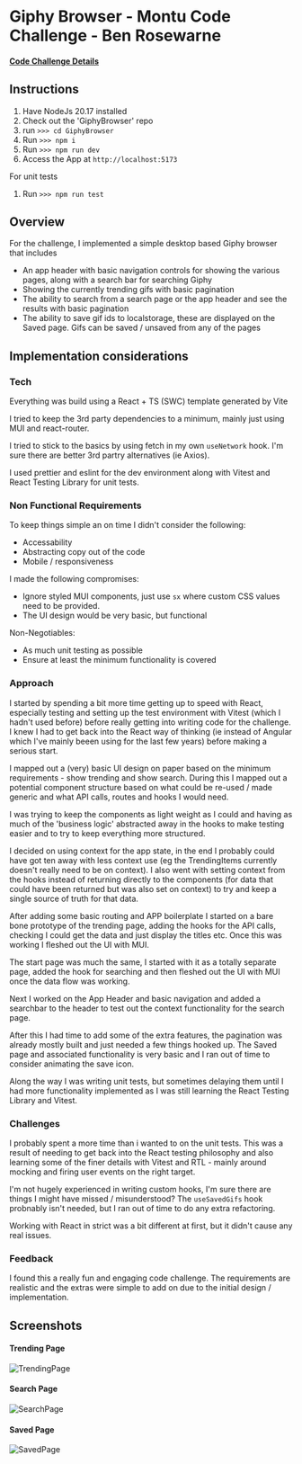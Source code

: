 # Giphy Browser - Montu Code Challenge - Ben Rosewarne

#### <a href="docs/Montu-FE-V2.pdf" class="image fit">Code Challenge Details</a>

## Instructions

1. Have NodeJs 20.17 installed
2. Check out the 'GiphyBrowser' repo
3. run `>>> cd GiphyBrowser`
4. Run `>>> npm i`
5. Run `>>> npm run dev`
6. Access the App at `http://localhost:5173`

For unit tests

1. Run `>>> npm run test`

## Overview

For the challenge, I implemented a simple desktop based Giphy browser that includes

- An app header with basic navigation controls for showing the various pages, along with a search bar for searching Giphy
- Showing the currently trending gifs with basic pagination
- The ability to search from a search page or the app header and see the results with basic pagination
- The ability to save gif ids to localstorage, these are displayed on the Saved page. Gifs can be saved / unsaved from any of the pages

## Implementation considerations

### Tech

Everything was build using a React + TS (SWC) template generated by Vite

I tried to keep the 3rd party dependencies to a minimum, mainly just using MUI and react-router.

I tried to stick to the basics by using fetch in my own `useNetwork` hook. I'm sure there are better 3rd partry alternatives (ie Axios).

I used prettier and eslint for the dev environment along with Vitest and React Testing Library for unit tests.

### Non Functional Requirements

To keep things simple an on time I didn't consider the following:

- Accessability
- Abstracting copy out of the code
- Mobile / responsiveness

I made the following compromises:

- Ignore styled MUI components, just use `sx` where custom CSS values need to be provided.
- The UI design would be very basic, but functional

Non-Negotiables:

- As much unit testing as possible
- Ensure at least the minimum functionality is covered

### Approach

I started by spending a bit more time getting up to speed with React, especially testing and setting up the test environment with Vitest (which I hadn't used before) before really getting into writing code for the challenge. I knew I had to get back into the React way of thinking (ie instead of Angular which I've mainly beeen using for the last few years) before making a serious start.

I mapped out a (very) basic UI design on paper based on the minimum requirements - show trending and show search. During this I mapped out a potential component structure based on what could be re-used / made generic and what API calls, routes and hooks I would need.

I was trying to keep the components as light weight as I could and having as much of the 'business logic' abstracted away in the hooks to make testing easier and to try to keep everything more structured.

I decided on using context for the app state, in the end I probably could have got ten away with less context use (eg the TrendingItems currently doesn't really need to be on context). I also went with setting context from the hooks instead of returning directly to the components (for data that could have been returned but was also set on context) to try and keep a single source of truth for that data.

After adding some basic routing and APP boilerplate I started on a bare bone prototype of the trending page, adding the hooks for the API calls, checking I could get the data and just display the titles etc. Once this was working I fleshed out the UI with MUI.

The start page was much the same, I started with it as a totally separate page, added the hook for searching and then fleshed out the UI with MUI once the data flow was working.

Next I worked on the App Header and basic navigation and added a searchbar to the header to test out the context functionality for the search page.

After this I had time to add some of the extra features, the pagination was already mostly built and just needed a few things hooked up. The Saved page and associated functionality is very basic and I ran out of time to consider animating the save icon.

Along the way I was writing unit tests, but sometimes delaying them until I had more functionality implemented as I was still learning the React Testing Library and Vitest.

### Challenges

I probably spent a more time than i wanted to on the unit tests. This was a result of needing to get back into the React testing philosophy and also learning some of the finer details with Vitest and RTL - mainly around mocking and firing user events on the right target.

I'm not hugely experienced in writing custom hooks, I'm sure there are things I might have missed / misunderstood? The `useSavedGifs` hook probnably isn't needed, but I ran out of time to do any extra refactoring.

Working with React in strict was a bit different at first, but it didn't cause any real issues.

### Feedback

I found this a really fun and engaging code challenge. The requirements are realistic and the extras were simple to add on due to the initial design / implementation.

## Screenshots

#### Trending Page

![TrendingPage](https://raw.githubusercontent.com/brosewarne/GiphyBrowser/master/screenshots/trending-page.png)

#### Search Page

![SearchPage](https://raw.githubusercontent.com/brosewarne/GiphyBrowser/master/screenshots/search-page.png)

#### Saved Page

![SavedPage](https://raw.githubusercontent.com/brosewarne/GiphyBrowser/master/screenshots/saved-page.png)
